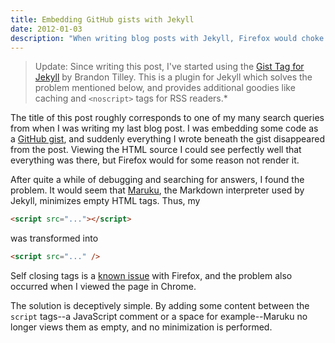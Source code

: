 ```yaml
---
title: Embedding GitHub gists with Jekyll
date: 2012-01-03
description: "When writing blog posts with Jekyll, Firefox would choke on the HTML. This is how you fix it."
---
```


> Update: Since writing this post, I've started using the [Gist Tag for Jekyll](http://brandontilley.com/2011/01/30/gist-tag-for-jekyll.html) by Brandon Tilley.
> This is a plugin for Jekyll which solves the problem mentioned below, and provides additional goodies like caching and `<noscript>` tags for RSS readers.*

The title of this post roughly corresponds to one of my many search queries from when I was writing my last blog post.
I was embedding some code as a [GitHub gist](https://gist.github.com/), and suddenly everything I wrote beneath the gist disappeared from the post.
Viewing the HTML source I could see perfectly well that everything was there, but Firefox would for some reason not render it.

After quite a while of debugging and searching for answers, I found the problem.
It would seem that [Maruku](https://github.com/nex3/maruku), the Markdown interpreter used by Jekyll, minimizes empty HTML tags. 
Thus, my

```html
<script src="..."></script>
```

was transformed into

```html
<script src="..." />
```

Self closing tags is a [known issue](http://stackoverflow.com/questions/69913/why-dont-self-closing-script-tags-work) with Firefox, and the problem also occurred when I viewed the page in Chrome.

The solution is deceptively simple.
By adding some content between the `script` tags--a JavaScript comment or a space for example--Maruku no longer views them as empty, and no minimization is performed.
